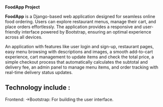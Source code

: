  **FoodApp Project**

**FoodApp** is a Django-based web application designed for seamless online food ordering. Users can explore restaurant menus, manage their cart, and place orders effortlessly. The application provides a responsive and user-friendly interface powered by Bootstrap, ensuring an optimal experience across all devices.

An application with features like user login and sign-up, restaurant pages, easy menu browsing with descriptions and images, a smooth add-to-cart experience, cart management to update items and check the total price, a simple checkout process that automatically calculates the subtotal and delivery fee, an admin panel to manage menu items, and order tracking with real-time delivery status updates.

## Technology include : 
Frontend: ->Bootstrap: For building the user interface.



  








